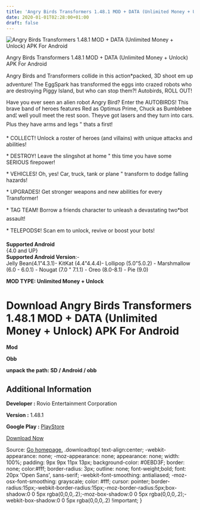 ```yaml
---
title: 'Angry Birds Transformers 1.48.1 MOD + DATA (Unlimited Money + Unlock) APK For Android'
date: 2020-01-01T02:28:00+01:00
draft: false
---
```


![Angry Birds Transformers 1.48.1 MOD + DATA (Unlimited Money + Unlock) APK For Android](https://i1.wp.com/apkhome.net/wp-content/uploads/2019/11/Angry-Birds-Transformers.png "Angry Birds Transformers 1.48.1 MOD + DATA (Unlimited Money + Unlock) APK For Android")

  

Angry Birds Transformers 1.48.1 MOD + DATA (Unlimited Money + Unlock) APK For Android

Angry Birds and Transformers collide in this action\*packed, 3D shoot em up adventure! The EggSpark has transformed the eggs into crazed robots who are destroying Piggy Island, but who can stop them?! Autobirds, ROLL OUT!

Have you ever seen an alien robot Angry Bird? Enter the AUTOBIRDS! This brave band of heroes features Red as Optimus Prime, Chuck as Bumblebee and¦ well youll meet the rest soon. Theyve got lasers and they turn into cars. Plus they have arms and legs " thats a first!

\* COLLECT! Unlock a roster of heroes (and villains) with unique attacks and abilities!

\* DESTROY! Leave the slingshot at home " this time you have some SERIOUS firepower!

\* VEHICLES! Oh, yes! Car, truck, tank or plane " transform to dodge falling hazards!

\* UPGRADES! Get stronger weapons and new abilities for every Transformer!

\* TAG TEAM! Borrow a friends character to unleash a devastating two\*bot assault!

\* TELEPODS¢! Scan em to unlock, revive or boost your bots!

**Supported Android**  
{4.0 and UP}  
**Supported Android Version**:-  
Jelly Bean(4.1"4.3.1)- KitKat (4.4"4.4.4)- Lollipop (5.0"5.0.2) - Marshmallow (6.0 - 6.0.1) - Nougat (7.0 " 7.1.1) - Oreo (8.0-8.1) - Pie (9.0)

**MOD TYPE: Unlimited Money + Unlock**

Download Angry Birds Transformers 1.48.1 MOD + DATA (Unlimited Money + Unlock) APK For Android
==============================================================================================

**Mod**

**Obb**

**unpack the path: SD / Android / obb**

Additional Information
----------------------

**Developer :** Rovio Entertainment Corporation

**Version :** 1.48.1

**Google Play :** [PlayStore](https://play.google.com/store/apps/details?id=com.rovio.angrybirdstransformers)

  

[Download Now](https://store4app.co/post/angry-birds-transformers-1-48-1-mod-data-unlimited-money-unlock-apk-for-android_1573751053)

  
Source: [Go homepage.](https://store4app.co/post/angry-birds-transformers-1-48-1-mod-data-unlimited-money-unlock-apk-for-android_1573751053) .downloadtop{ text-align:center; -webkit-appearance: none; -moz-appearance: none; appearance: none; width: 100%; padding: 9px 9px 11px 13px; background-color: #0EBD3F; border: none; color:#fff; border-radius: 3px; outline: none; font-weight;bold; font: 20px 'Open Sans', sans-serif; -webkit-font-smoothing: antialiased; -moz-osx-font-smoothing: grayscale; color: #fff; cursor: pointer; border-radius:15px;-webkit-border-radius:15px;-moz-border-radius:5px;box-shadow:0 0 5px rgba(0,0,0,.2);-moz-box-shadow:0 0 5px rgba(0,0,0,.2);-webkit-box-shadow:0 0 5px rgba(0,0,0,.2) !important; }